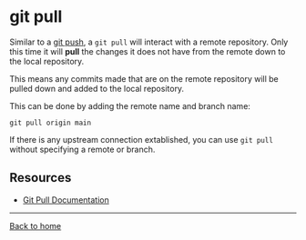# git pull

Similar to a [git push](./Push.md), a `git pull` will interact with a remote repository.
Only this time it will **pull** the changes it does not have from the remote down to the local repository. 

This means any commits made that are on the remote repository will be pulled down and added to the local repository. 

This can be done by adding the remote name and branch name:

```
git pull origin main
```

If there is any upstream connection extablished, you can use `git pull` without specifying a remote or branch. 

## Resources
- [Git Pull Documentation](https://git-scm.com/docs/git-pull)

---
[Back to home](../README.md)

